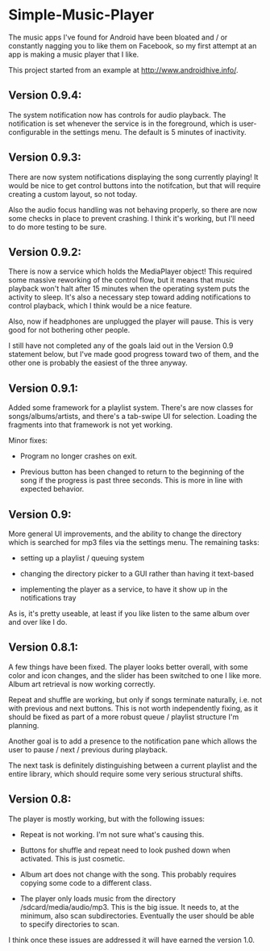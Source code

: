 Simple-Music-Player
===================

The music apps I've found for Android have been bloated and / or constantly nagging you to like them on Facebook, so my first attempt at an app is making a music player that I like. 

This project started from an example at http://www.androidhive.info/.

Version 0.9.4:
--------------

The system notification now has controls for audio playback. The notification is set whenever the service is in the foreground, which is user-configurable in the settings menu. The default is 5 minutes of inactivity.


Version 0.9.3:
--------------

There are now system notifications displaying the song currently playing! It would be nice to get control buttons into the notifcation, but that will require creating a custom layout, so not today. 

Also the audio focus handling was not behaving properly, so there are now some checks in place to prevent crashing. I think it's working, but I'll need to do more testing to be sure.


Version 0.9.2:
--------------

There is now a service which holds the MediaPlayer object! This required some massive reworking of the control flow, but it means that music playback won't halt after 15 minutes when the operating system puts the activity to sleep. It's also a necessary step toward adding notifications to control playback, which I think would be a nice feature.

Also, now if headphones are unplugged the player will pause. This is very good for not bothering other people.

I still have not completed any of the goals laid out in the Version 0.9 statement below, but I've made good progress toward two of them, and the other one is probably the easiest of the three anyway.


Version 0.9.1:
--------------

Added some framework for a playlist system. There's are now classes for songs/albums/artists, and there's a tab-swipe UI for selection. Loading the fragments into that framework is not yet working.

Minor fixes: 

 - Program no longer crashes on exit.

 - Previous button has been changed to return to the beginning of the song  if the progress is past three seconds. This is more in line with expected behavior.



Version 0.9:
------------

More general UI improvements, and the ability to change the directory which is searched for mp3 files via the settings menu. The remaining tasks: 

 - setting up a playlist / queuing system
 
 - changing the directory picker to a GUI rather than having it text-based
 
 - implementing the player as a service, to have it show up in the notifications tray
 
As is, it's pretty useable, at least if you like listen to the same album over and over like I do.



Version 0.8.1:
--------------

A few things have been fixed. The player looks better overall, with some color and icon changes, and the slider has been switched to one I like more. Album art retrieval is now working correctly.

Repeat and shuffle are working, but only if songs terminate naturally, i.e. not with previous and next buttons. This is 
not worth independently fixing, as it should be fixed as part of a more robust queue / playlist structure I'm planning.

Another goal is to add a presence to the notification pane which allows the user to pause / next / previous during playback.

The next task is definitely distinguishing between a current playlist and the entire library, which should require some 
very serious structural shifts.



Version 0.8:
------------

The player is mostly working, but with the following issues:

 - Repeat is not working.
      I'm not sure what's causing this.

 - Buttons for shuffle and repeat need to look pushed down when activated.
      This is just cosmetic.

 - Album art does not change with the song.
      This probably requires copying some code to a different class.

 - The player only loads music from the directory /sdcard/media/audio/mp3.
      This is the big issue. It needs to, at the minimum, also scan subdirectories. Eventually the user should be 
      able to specify directories to scan.
      
I think once these issues are addressed it will have earned the version 1.0.
